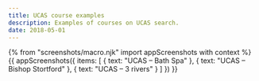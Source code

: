```yaml
---
title: UCAS course examples
description: Examples of courses on UCAS search.
date: 2018-05-01
---
```


{% from "screenshots/macro.njk" import appScreenshots with context %}
{{ appScreenshots({
  items: [
    { text: "UCAS – Bath Spa" },
    { text: "UCAS – Bishop Stortford" },
    { text: "UCAS – 3 rivers" }
  ]
}) }}
